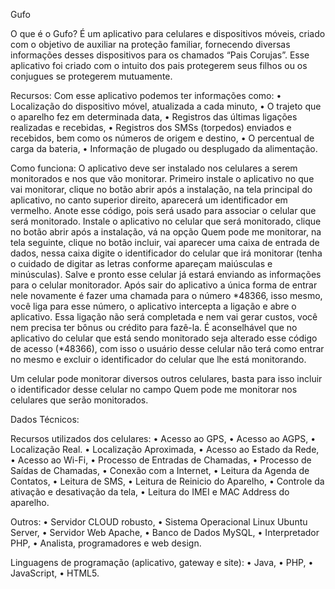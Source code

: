 Gufo


O que é o Gufo?
É um aplicativo para celulares e dispositivos móveis, criado com o objetivo de auxiliar na proteção familiar, fornecendo diversas informações desses dispositivos para os chamados “Pais Corujas”. Esse aplicativo foi criado com o intuito dos pais protegerem seus filhos ou os conjugues se protegerem mutuamente.

Recursos:
Com esse aplicativo podemos ter informações como:
    • Localização do dispositivo móvel, atualizada a cada minuto,
    • O trajeto que o aparelho fez em determinada data,
    • Registros das últimas ligações realizadas e recebidas,
    • Registros dos SMSs (torpedos) enviados e recebidos, bem como os números de origem e destino,
    • O percentual de carga da bateria,
    • Informação de plugado ou desplugado da alimentação.

Como funciona:
O aplicativo deve ser instalado nos celulares a serem monitorados e nos que vão monitorar.
Primeiro instale o aplicativo no que vai monitorar, clique no botão abrir após a instalação, na tela principal do aplicativo, no canto superior direito, aparecerá um identificador em vermelho. Anote esse código, pois será usado para associar o celular que será monitorado.
Instale o aplicativo no celular que será monitorado, clique no botão abrir após a instalação, vá na opção Quem pode me monitorar, na tela seguinte, clique no botão incluir, vai aparecer uma caixa de entrada de dados, nessa caixa digite o identificador do celular que irá monitorar (tenha o cuidado de digitar as letras conforme apareçam maiúsculas e minúsculas). Salve e pronto esse celular já estará enviando as informações para o celular monitorador.
Após sair do aplicativo a única forma de entrar nele novamente é fazer uma chamada para o número *48366, isso mesmo, você liga para esse número, o aplicativo intercepta a ligação e abre o aplicativo.  Essa ligação não será completada e nem vai gerar custos, você nem precisa ter bônus ou crédito para fazê-la.
É aconselhável que no aplicativo do celular que está sendo monitorado seja alterado esse código de acesso (*48366), com isso o usuário desse celular não terá como entrar no mesmo e excluir o identificador do celular que lhe está monitorando.

Um celular pode monitorar diversos outros celulares, basta para isso incluir o identificador desse celular no campo Quem pode me monitorar nos celulares que serão monitorados.

Dados Técnicos:

Recursos utilizados dos celulares:
    • Acesso ao GPS,
    • Acesso ao AGPS,
    • Localização Real.
    • Localização Aproximada,
    • Acesso ao Estado da Rede,
    • Acesso ao Wi-Fi,
    • Processo de Entradas de Chamadas,
    • Processo de Saídas de Chamadas,
    • Conexão com a Internet,
    • Leitura da Agenda de Contatos,
    • Leitura de SMS,
    • Leitura de Reinicio do Aparelho,
    • Controle da ativação e desativação da tela,
    • Leitura do IMEI e MAC Address do aparelho.

Outros:
    • Servidor CLOUD robusto,
    • Sistema Operacional Linux Ubuntu Server,
    • Servidor Web Apache,
    • Banco de Dados MySQL,
    • Interpretador PHP,
    • Analista, programadores e web design.

Linguagens de programação (aplicativo, gateway e site):
    • Java, 
    • PHP,
    • JavaScript,
    • HTML5.
